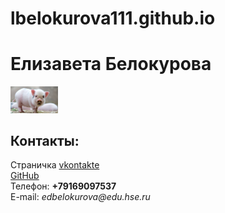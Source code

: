 # lbelokurova111.github.io
<!doctype html> 
<html>
<head>
<meta charset="utf-8">
<title>Моя личная страничка</title>
</head> <body>
<left><h1>Елизавета Белокурова</h1></left>
<left><img alt="Это я" width="15%" src="me.jpg"></left> <br/>
<h2>Контакты:</h2>
Страничка <a href=https://vk.com/elisiv1/>vkontakte</a> <br/>
<a href=https://github.com/lbelokurova111>GitHub</a>
<br/>
Телефон: <b>+79169097537</b>
<br/>
E-mail: <i>edbelokurova@edu.hse.ru</i>
</body> </html>
